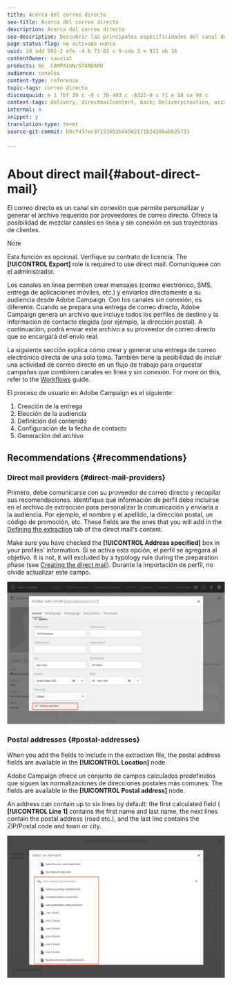 ```yaml
---
title: Acerca del correo directo
seo-title: Acerca del correo directo
description: Acerca del correo directo
seo-description: Descubrir las principales especificidades del canal de correo directo en Adobe Campaign.
page-status-flag: no activado nunca
uuid: 24 add 992-2 efe -4 b 73-81 c 9-cda 3 e 921 ab 16
contentOwner: sauviat
products: SG_ CAMPAIGN/STANDARD
audience: canales
content-type: reference
topic-tags: correo directo
discoiquuid: e 1 fbf 39 c -9 c 30-493 c -8322-9 c 71 e 18 ce 98 c
context-tags: delivery, directmailcontent, back; Deliverycreation, wizard
internal: n
snippet: y
translation-type: tm+mt
source-git-commit: b0cf437ec97153b53bd4502171b24286abb25731

---
```



# About direct mail{#about-direct-mail}

El correo directo es un canal sin conexión que permite personalizar y generar el archivo requerido por proveedores de correo directo. Ofrece la posibilidad de mezclar canales en línea y sin conexión en sus trayectorias de clientes.

>[!NOTE]
>
>Esta función es opcional. Verifique su contrato de licencia. The **[!UICONTROL Export]** role is required to use direct mail. Comuníquese con el administrador.

Los canales en línea permiten crear mensajes (correo electrónico, SMS, entrega de aplicaciones móviles, etc.) y enviarlos directamente a su audiencia desde Adobe Campaign. Con los canales sin conexión, es diferente. Cuando se prepara una entrega de correo directo, Adobe Campaign genera un archivo que incluye todos los perfiles de destino y la información de contacto elegida (por ejemplo, la dirección postal). A continuación, podrá enviar este archivo a su proveedor de correo directo que se encargará del envío real.

La siguiente sección explica cómo crear y generar una entrega de correo electrónico directa de una sola toma. También tiene la posibilidad de incluir una actividad de correo directo en un flujo de trabajo para orquestar campañas que combinen canales en línea y sin conexión. For more on this, refer to the [Workflows](../../automating/using/workflow-data-and-processes.md) guide.

El proceso de usuario en Adobe Campaign es el siguiente:

1. Creación de la entrega
1. Elección de la audiencia
1. Definición del contenido
1. Configuración de la fecha de contacto
1. Generación del archivo

## Recommendations {#recommendations}

### Direct mail providers {#direct-mail-providers}

Primero, debe comunicarse con su proveedor de correo directo y recopilar sus recomendaciones. Identifique qué información de perfil debe incluirse en el archivo de extracción para personalizar la comunicación y enviarla a la audiencia. Por ejemplo, el nombre y el apellido, la dirección postal, un código de promoción, etc. These fields are the ones that you will add in the [Defining the extraction](../../channels/using/defining-the-direct-mail-content.md#defining-the-extraction) tab of the direct mail's content.

Make sure you have checked the **[!UICONTROL Address specified]** box in your profiles' information. Si se activa esta opción, el perfil se agregará al objetivo. It is not, it will excluded by a typology rule during the preparation phase (see [Creating the direct mail](../../channels/using/creating-the-direct-mail.md)). Durante la importación de perfil, no olvide actualizar este campo.

![](assets/direct_mail_22.png)

### Postal addresses {#postal-addresses}

When you add the fields to include in the extraction file, the postal address fields are available in the **[!UICONTROL Location]** node.

Adobe Campaign ofrece un conjunto de campos calculados predefinidos que siguen las normalizaciones de direcciones postales más comunes. The fields are available in the **[!UICONTROL Postal address]** node.

An address can contain up to six lines by default: the first calculated field ( **[!UICONTROL Line 1]** contains the first name and last name, the next lines contain the postal address (road etc.), and the last line contains the ZIP/Postal code and town or city.

![](assets/direct_mail_23.png)

